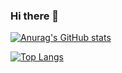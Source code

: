 ### Hi there 👋

[![Anurag's GitHub stats](https://github-readme-stats.vercel.app/api?username=ayoubgm&hide=issues&count_private=true&include_all_commits=true&show_icons=true&theme=highcontrast)](https://github.com/anuraghazra/github-readme-stats)

[![Top Langs](https://github-readme-stats.vercel.app/api/top-langs/?username=ayoubgm&show_icons=true&theme=highcontrast&exclude_repo=github-readme-stats,anuraghazra.github.io)](https://github.com/anuraghazra/github-readme-stats)
